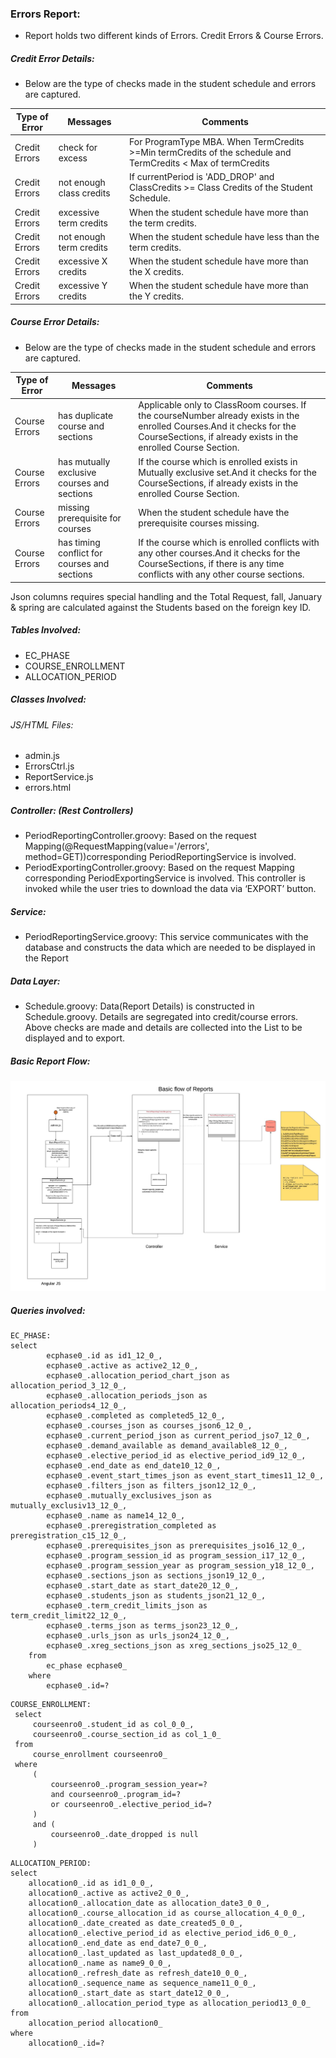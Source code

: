 ### Errors Report:
-	Report holds two different kinds of Errors. Credit Errors & Course Errors.

##### Credit Error Details: 
- Below are the type of checks made in the student schedule and errors are captured.

|Type of Error|Messages|Comments|
|--------------------- |--------------------- |-----------------|
|Credit Errors         | check for excess     | For ProgramType MBA. When TermCredits >=Min termCredits of the schedule and TermCredits < Max of termCredits
|Credit Errors         |not enough class credits|If currentPeriod is 'ADD_DROP' and ClassCredits >= Class Credits of the Student Schedule.   
|Credit Errors         |excessive term credits|When the student schedule have more than the term credits.
|Credit Errors         |not enough term credits|When the student schedule have less than the term credits.
|Credit Errors         |excessive X credits|When the student schedule have more than the X credits.
|Credit Errors         |excessive Y credits|When the student schedule have more than the Y credits.
                                               
##### Course Error Details: 
- Below are the type of checks made in the student schedule and errors are captured.

|Type of Error|Messages|Comments|
|--------------------- |--------------------- |-----------------|
|Course Errors         | has duplicate course and sections| Applicable only to ClassRoom courses. If the courseNumber already exists in the enrolled Courses.And it checks for the CourseSections, if already exists in the enrolled Course Section.
|Course Errors           |has mutually exclusive courses and sections |If the course which is enrolled exists in Mutually exclusive set.And it checks for the CourseSections, if already exists in the enrolled Course Section.
|Course Errors           |missing prerequisite for courses|When the student schedule have the prerequisite courses missing.
|Course Errors           |has timing conflict for courses and sections|If the course which is enrolled conflicts with any other courses.And it checks for the CourseSections, if there is any time conflicts with any other course sections.

Json columns requires special handling and the Total Request, fall, January & spring are calculated against the Students based on the foreign key ID.
##### Tables Involved:
-	EC_PHASE
-	COURSE_ENROLLMENT
-	ALLOCATION_PERIOD

##### Classes Involved:
###### JS/HTML Files:
- admin.js
- ErrorsCtrl.js
- ReportService.js
- errors.html

##### Controller: (Rest Controllers)
- PeriodReportingController.groovy:
      Based on the request Mapping(@RequestMapping(value='/errors', method=GET))corresponding PeriodReportingService is involved.
- PeriodExportingController.groovy:
      Based on the request Mapping corresponding PeriodExportingService is involved. 
      This controller is invoked while the user tries to download the data via ‘EXPORT’ button.

##### Service:
-	PeriodReportingService.groovy:
      This service communicates with the database and constructs the data which are needed to be displayed in the Report

##### Data Layer:
- Schedule.groovy:
      Data(Report Details) is constructed in Schedule.groovy. Details are segregated into credit/course errors. Above checks are made and details are collected into the List to be displayed and to export.

##### Basic Report Flow:

![Alt text](https://raw.githubusercontent.com/swathijayaseelan/ECToolKit-Documentation/master/BasicReportFloe.png?_sm_au_=i4sfNDn0HvvfvS2k "Basic Report Flow")

##### Queries involved:
```
EC_PHASE:
select
        ecphase0_.id as id1_12_0_,
        ecphase0_.active as active2_12_0_,
        ecphase0_.allocation_period_chart_json as allocation_period_3_12_0_,
        ecphase0_.allocation_periods_json as allocation_periods4_12_0_,
        ecphase0_.completed as completed5_12_0_,
        ecphase0_.courses_json as courses_json6_12_0_,
        ecphase0_.current_period_json as current_period_jso7_12_0_,
        ecphase0_.demand_available as demand_available8_12_0_,
        ecphase0_.elective_period_id as elective_period_id9_12_0_,
        ecphase0_.end_date as end_date10_12_0_,
        ecphase0_.event_start_times_json as event_start_times11_12_0_,
        ecphase0_.filters_json as filters_json12_12_0_,
        ecphase0_.mutually_exclusives_json as mutually_exclusiv13_12_0_,
        ecphase0_.name as name14_12_0_,
        ecphase0_.preregistration_completed as preregistration_c15_12_0_,
        ecphase0_.prerequisites_json as prerequisites_jso16_12_0_,
        ecphase0_.program_session_id as program_session_i17_12_0_,
        ecphase0_.program_session_year as program_session_y18_12_0_,
        ecphase0_.sections_json as sections_json19_12_0_,
        ecphase0_.start_date as start_date20_12_0_,
        ecphase0_.students_json as students_json21_12_0_,
        ecphase0_.term_credit_limits_json as term_credit_limit22_12_0_,
        ecphase0_.terms_json as terms_json23_12_0_,
        ecphase0_.urls_json as urls_json24_12_0_,
        ecphase0_.xreg_sections_json as xreg_sections_jso25_12_0_
    from
        ec_phase ecphase0_
    where
        ecphase0_.id=?
```
```
COURSE_ENROLLMENT:
 select
     courseenro0_.student_id as col_0_0_,
     courseenro0_.course_section_id as col_1_0_
 from
     course_enrollment courseenro0_
 where
     (
         courseenro0_.program_session_year=?
         and courseenro0_.program_id=?
         or courseenro0_.elective_period_id=?
     )
     and (
         courseenro0_.date_dropped is null
     )
```
```
ALLOCATION_PERIOD:
select
    allocation0_.id as id1_0_0_,
    allocation0_.active as active2_0_0_,
    allocation0_.allocation_date as allocation_date3_0_0_,
    allocation0_.course_allocation_id as course_allocation_4_0_0_,
    allocation0_.date_created as date_created5_0_0_,
    allocation0_.elective_period_id as elective_period_id6_0_0_,
    allocation0_.end_date as end_date7_0_0_,
    allocation0_.last_updated as last_updated8_0_0_,
    allocation0_.name as name9_0_0_,
    allocation0_.refresh_date as refresh_date10_0_0_,
    allocation0_.sequence_name as sequence_name11_0_0_,
    allocation0_.start_date as start_date12_0_0_,
    allocation0_.allocation_period_type as allocation_period13_0_0_
from
    allocation_period allocation0_
where
    allocation0_.id=?
```

